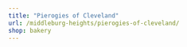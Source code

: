 ```yaml
---
title: "Pierogies of Cleveland"
url: /middleburg-heights/pierogies-of-cleveland/
shop: bakery
---
```

